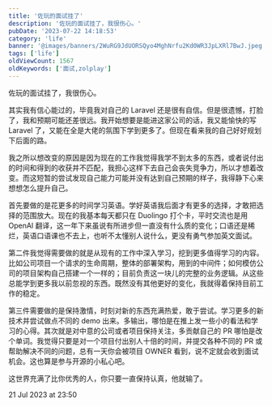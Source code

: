 ```yaml
---
title: '佐玩的面试挂了'
description: '佐玩的面试挂了，我很伤心。'
pubDate: '2023-07-22 14:18:53'
category: 'life'
banner: '@images/banners/2WuRG9JdUORSQyo4MghNrfu2Kd0WR3JpLXRl7BwJ.jpeg'
tags: ['life']
oldViewCount: 1567
oldKeywords: ['面试,zolplay']
---
```


佐玩的面试挂了，我很伤心。

其实我有信心能过的，毕竟我对自己的 Laravel 还是很有自信。但是很遗憾，打脸了，我和预期可能还差很远。我开始想要是能进这家公司的话，我又能愉快的写 Laravel 了，又能在全是大佬的氛围下学到更多了。但现在看来我的自己好好规划下后面的路。

我之所以想改变的原因是因为现在的工作我觉得我学不到太多的东西，或者说付出的时间和得到的收获并不匹配，我担心这样下去自己会丧失竞争力，所以才想着改变。而这短暂的尝试发现自己能力可能并没有达到自己预期的样子，我得静下心来想想怎么提升自己。

首先要做的是花更多的时间学习英语。学好英语我后面才有更多的选择，才敢把选择的范围放大。现在的我基本每天都只在 Duolingo 打个卡，平时交流也是用 OpenAI 翻译，这一年下来虽说有所进步但一直没有什么质的变化；口语还是稀烂，英语口语课也不去上，也听不太懂别人说什么，更没有勇气参加英文面试。

第二件我觉得需要做的就是从现有的工作中深入学习，挖到更多值得学习的内容。比如公司项目一个请求的生命周期，整体的部署架构，用到的中间件；如何模仿公司的项目架构自己搭建一个一样的；目前负责这一块儿的完整的业务逻辑。从这些总能学到更多我以前忽视的东西。既然没有其他更好的变化，我就得着保持目前工作的稳定。

第三件需要做的是保持激情，时刻对新的东西充满热爱，敢于尝试。学习更多的新技术并尝试做点不同的 demo 出来。多输出，哪怕是在推上发一些小的看法和学习的心得。其次就是对中意的公司或者项目保持关注，多贡献自己的 PR 哪怕是改个单词。我觉得只要是对一个项目付出别人十倍的时间，并提交各种不同的 PR 或帮助解决不同的问题，总有一天你会被项目 OWNER 看到，说不定就会收到面试机会。这也算是参与开源的小私心吧。

这世界充满了比你优秀的人，你只要一直保持认真，他就输了。

21 Jul 2023 at 23:50
